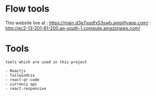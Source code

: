 # Flow tools

This website live at :  https://main.d3e7xqdfx53swb.amplifyapp.com/
                     :  http://ec2-13-201-81-200.ap-south-1.compute.amazonaws.com/

# Tools 

`tools which are used in this project`
```
- Reactjs
- Tailwindcss
- react-qr-code
- currency api
- react-responsive
```
